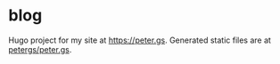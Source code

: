 # blog
Hugo project for my site at https://peter.gs. Generated static files are at [petergs/peter.gs](https://github.com/petergs/peter.gs).

